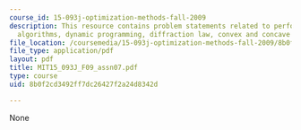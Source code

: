 ```yaml
---
course_id: 15-093j-optimization-methods-fall-2009
description: This resource contains problem statements related to performance of different
  algorithms, dynamic programming, diffraction law, convex and concave functions.
file_location: /coursemedia/15-093j-optimization-methods-fall-2009/8b0f2cd3492ff7dc26427f2a24d8342d_MIT15_093J_F09_assn07.pdf
file_type: application/pdf
layout: pdf
title: MIT15_093J_F09_assn07.pdf
type: course
uid: 8b0f2cd3492ff7dc26427f2a24d8342d

---
```

None